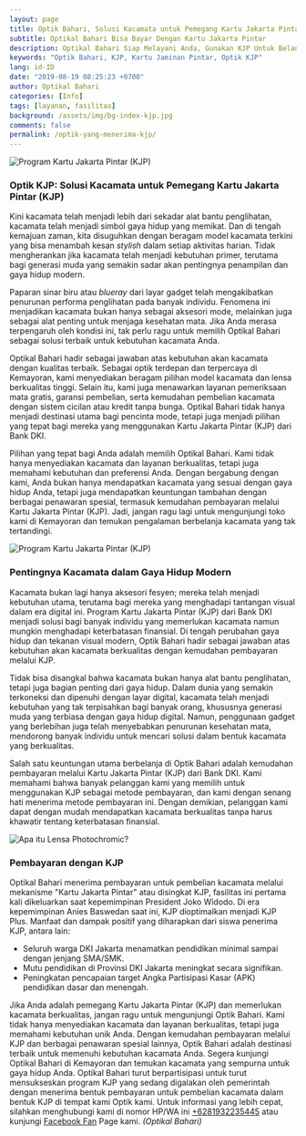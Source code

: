 ```yaml
---
layout: page
title: Optik Bahari, Solusi Kacamata untuk Pemegang Kartu Jakarta Pintar (KJP)
subtitle: Optikal Bahari Bisa Bayar Dengan Kartu Jakarta Pintar
description: Optikal Bahari Siap Melayani Anda, Gunakan KJP Untuk Belanja Kacamata Terbaik. Kunjungi Kami Sekarang & Rasakan Pengalaman Berbelanja Yang Menyenangkan
keywords: "Optik Bahari, KJP, Kartu Jaminan Pintar, Optik KJP"
lang: id-ID
date: "2019-08-19 08:25:23 +0700"
author: Optikal Bahari
categories: [Info]
tags: [layanan, fasilitas]
background: /assets/img/bg-index-kjp.jpg
comments: false
permalink: /optik-yang-menerima-kjp/
---
```


<div class="card shadow p-3 bg-white mb-5">
        <img
        itemprop="image"
        data-src="/assets/img/posts/optikal-bahari-kjp/kjp-optikalbahari-01.jpg"
        src="/assets/img/posts/optikal-bahari-kjp/kjp-optikalbahari-01.jpg"
        class="card-img-top img-fluid"
        alt="Program Kartu Jakarta Pintar (KJP)" />
        <div class="card-body">
            <h3 class="card-title">
                Optik KJP: Solusi Kacamata untuk Pemegang Kartu Jakarta Pintar (KJP)
            </h3>
            <p class="card-text">
                Kini kacamata telah menjadi lebih dari sekadar alat bantu penglihatan, kacamata telah menjadi simbol gaya hidup yang memikat. Dan di tengah kemajuan zaman, kita disuguhkan dengan beragam model kacamata terkini yang bisa menambah kesan <em>stylish</em> dalam setiap aktivitas harian. Tidak mengherankan jika kacamata telah menjadi kebutuhan primer, terutama bagi generasi muda yang semakin sadar akan pentingnya penampilan dan gaya hidup modern.
            </p>
            <p class="card-text">
                Paparan sinar biru atau <em>blueray</em> dari layar gadget telah mengakibatkan penurunan performa penglihatan pada banyak individu. Fenomena ini menjadikan kacamata bukan hanya sebagai aksesori mode, melainkan juga sebagai alat penting untuk menjaga kesehatan mata. Jika Anda merasa terpengaruh oleh kondisi ini, tak perlu ragu untuk memilih Optikal Bahari sebagai solusi terbaik untuk kebutuhan kacamata Anda.
            </p>
            <p class="card-text">
                Optikal Bahari hadir sebagai jawaban atas kebutuhan akan kacamata dengan kualitas terbaik. Sebagai optik terdepan dan terpercaya di Kemayoran, kami menyediakan beragam pilihan model kacamata dan lensa berkualitas tinggi. Selain itu, kami juga menawarkan layanan pemeriksaan mata gratis, garansi pembelian, serta kemudahan pembelian kacamata dengan sistem cicilan atau kredit tanpa bunga. Optikal Bahari tidak hanya menjadi destinasi utama bagi pencinta mode, tetapi juga menjadi pilihan yang tepat bagi mereka yang menggunakan Kartu Jakarta Pintar (KJP) dari Bank DKI.
            </p>
            <p class="card-text">
                Pilihan yang tepat bagi Anda adalah memilih Optikal Bahari. Kami tidak hanya menyediakan kacamata dan layanan berkualitas, tetapi juga memahami kebutuhan dan preferensi Anda. Dengan bergabung dengan kami, Anda bukan hanya mendapatkan kacamata yang sesuai dengan gaya hidup Anda, tetapi juga mendapatkan keuntungan tambahan dengan berbagai penawaran spesial, termasuk kemudahan pembayaran melalui Kartu Jakarta Pintar (KJP). Jadi, jangan ragu lagi untuk mengunjungi toko kami di Kemayoran dan temukan pengalaman berbelanja kacamata yang tak tertandingi.
            </p>
        </div>
</div>

<div class="card-deck mb-3">
    <div class="card shadow p-3 mb-5 bg-white rounded">
        <img
        itemprop="image"
        data-src="/assets/img/posts/optikal-bahari-kjp/kjp-optikalbahari-01.jpg"
        src="/assets/img/posts/optikal-bahari-kjp/kjp-optikalbahari-01.jpg"
        class="card-img-top img-fluid"
        alt="Program Kartu Jakarta Pintar (KJP)" />
        <div class="card-body">
            <h3 class="card-title">
                Pentingnya Kacamata dalam Gaya Hidup Modern
            </h3>
            <p class="card-text">
                Kacamata bukan lagi hanya aksesori fesyen; mereka telah menjadi kebutuhan utama, terutama bagi mereka yang menghadapi tantangan visual dalam era digital ini. Program Kartu Jakarta Pintar (KJP) dari Bank DKI menjadi solusi bagi banyak individu yang memerlukan kacamata namun mungkin menghadapi keterbatasan finansial. Di tengah perubahan gaya hidup dan tekanan visual modern, Optik Bahari hadir sebagai jawaban atas kebutuhan akan kacamata berkualitas dengan kemudahan pembayaran melalui KJP.
            </p>
            <p class="card-text">
                Tidak bisa disangkal bahwa kacamata bukan hanya alat bantu penglihatan, tetapi juga bagian penting dari gaya hidup. Dalam dunia yang semakin terkoneksi dan dipenuhi dengan layar digital, kacamata telah menjadi kebutuhan yang tak terpisahkan bagi banyak orang, khususnya generasi muda yang terbiasa dengan gaya hidup digital. Namun, penggunaan gadget yang berlebihan juga telah menyebabkan penurunan kesehatan mata, mendorong banyak individu untuk mencari solusi dalam bentuk kacamata yang berkualitas.
            </p>
            <p class="card-text">
                Salah satu keuntungan utama berbelanja di Optik Bahari adalah kemudahan pembayaran melalui Kartu Jakarta Pintar (KJP) dari Bank DKI. Kami memahami bahwa banyak pelanggan kami yang memilih untuk menggunakan KJP sebagai metode pembayaran, dan kami dengan senang hati menerima metode pembayaran ini. Dengan demikian, pelanggan kami dapat dengan mudah mendapatkan kacamata berkualitas tanpa harus khawatir tentang keterbatasan finansial.
            </p>            
        </div>
    </div>
</div>

<div class="card-deck mb-3">
    <div class="card shadow p-3 mb-5 bg-white rounded">
        <img
        itemprop="image"
        data-src="/assets/img/posts/optikal-bahari-kjp/kjp-optikalbahari-02.jpg"
        src="/assets/img/posts/optikal-bahari-kjp/kjp-optikalbahari-02.jpg"
        class="card-img-top img-fluid"
        alt="Apa itu Lensa Photochromic?" />
            <div class="card-body">
                <h3 class="card-title">
                    Pembayaran dengan KJP
                </h3>                    
                    <p class="card-text">
                        Optikal Bahari menerima pembayaran untuk pembelian kacamata melalui mekanisme "Kartu Jakarta Pintar" atau disingkat KJP, fasilitas ini pertama kali dikeluarkan saat kepemimpinan President Joko Widodo. Di era kepemimpinan Anies Baswedan saat ini, KJP dioptimalkan menjadi KJP Plus. Manfaat dan dampak positif yang diharapkan dari siswa penerima KJP, antara lain:
                    </p>
                    <p class="card-text">
                        <ul>
                            <li>Seluruh warga DKI Jakarta menamatkan pendidikan minimal sampai dengan jenjang SMA/SMK.</li>
                            <li>Mutu pendidikan di Provinsi DKI Jakarta meningkat secara signifikan.</li>
                            <li>Peningkatan pencapaian target Angka Partisipasi Kasar (APK) pendidikan dasar dan menengah.</li>
                        </ul>
                    </p>
                    <p class="card-text">
                        Jika Anda adalah pemegang Kartu Jakarta Pintar (KJP) dan memerlukan kacamata berkualitas, jangan ragu untuk mengunjungi Optik Bahari. Kami tidak hanya menyediakan kacamata dan layanan berkualitas, tetapi juga memahami kebutuhan unik Anda. Dengan kemudahan pembayaran melalui KJP dan berbagai penawaran spesial lainnya, Optik Bahari adalah destinasi terbaik untuk memenuhi kebutuhan kacamata Anda. Segera kunjungi Optikal Bahari di Kemayoran dan temukan kacamata yang sempurna untuk gaya hidup Anda. Optikal Bahari turut berpartisipasi untuk turut mensukseskan program KJP yang sedang digalakan oleh pemerintah dengan menerima bentuk pembayaran untuk pembelian kacamata dalam bentuk KJP di tempat kami Optik kami. Untuk informasi yang lebih cepat, silahkan menghubungi kami di nomor HP/WA ini <a href="https://api.whatsapp.com/send?phone=6281932235445&text=Hallo%2C+saya+butuh+informasi+lebih+lanjut+mengenai+Optikal+Bahari" id="WhatsAppClick" class="WhatsAppCall" title="Call WhatsApp">+6281932235445</a> atau kunjungi <a href="https://www.facebook.com/optikalbahari" id="FBClick" title="Facebook Page Optikal Bahari" class="FacebookPage">Facebook Fan</a> Page kami. <em>(Optikal Bahari)</em>
                    </p>
            </div>
    </div>
</div>
